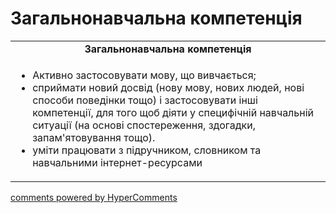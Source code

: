 <div id="hypercomments_widget" class="js-hypercomments-widget invisible"></div>

# Загальнонавчальна компетенція

<table>
  <tr>
    <td align="center"><b>Загальнонавчальна компетенція</b></td>
  </tr>
<td style="vertical-align:top !important;">
<ul>
<li>Активно застосовувати мову, що вивчається;</li>
<li>сприймати новий досвід (нову мову, нових людей, нові способи поведінки тощо) і застосовувати інші компетенції, для того щоб діяти у специфічній навчальній ситуації (на основі спостереження, здогадки, запам'ятовування тощо).</li>
<li>уміти працювати з підручником, словником та навчальними інтернет-ресурсами</li>
</ul>
</td>
</table>

<div class="js-hypercomments-container">
    <a href="http://hypercomments.com" class="hc-link" title="comments widget">comments powered by HyperComments</a>
</div>